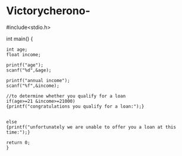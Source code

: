 # Victorycherono-
#include<stdio.h>

int main() {
    
    int age;
    float income;

    printf("age");
    scanf("%d",&age);

    printf("annual income");
    scanf("%f",&income);
    
    //to determine whether you qualify for a loan 
    if(age>=21 &income>=21000)
    {printf("congratulations you qualify for a loan:");}
    
    
    else
    {printf("unfortunately we are unable to offer you a loan at this time:");}
    
    return 0;
    }
